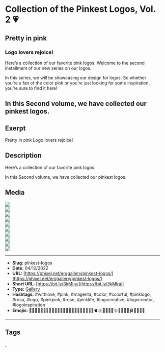 # Collection of the Pinkest Logos, Vol. 2 💗
## Pretty in pink
### Logo lovers rejoice!

Here’s a collection of our favorite pink logos.
Welcome to the second installment of our new series on our logos.

In this series, we will be showcasing our design for logos. So whether you’re a fan of the color pink or you’re just looking for some inspiration, you’re sure to find it here!

In this Second volume, we have collected our pinkest logos.
------------
## Exerpt
Pretty in pink
Logo lovers rejoice!
## Description
Here’s a collection of our favorite pink logos.

In this Second volume, we have collected our pinkest logos.
## Media
<img src="media/9ffeff3a/pink-logo-boom.jpg" loading="lazy"><br>
<img src="media/1fcca5e2/pink-logo-brain.jpg" loading="lazy"><br>
<img src="media/b6817290/pink-logo-buterfly-leaf.jpg" loading="lazy"><br>
<img src="media/f7f1400f/pink-logo-cookie.jpg" loading="lazy"><br>
<img src="media/05e4242e/pink-logo-cool-girl.jpg" loading="lazy"><br>
<img src="media/8178c21c/pink-logo-flamingo.jpg" loading="lazy"><br>
<img src="media/b625043d/pink-logo-gun.jpg" loading="lazy"><br>
<img src="media/e4a65732/pink-logo-hemet-girl.jpg" loading="lazy"><br>
<img src="media/1c133b03/pink-logo-prr-girl.jpg" loading="lazy"><br>
<img src="media/7ba33225/pink-logo-unicorn.jpg" loading="lazy"><br>

------------
- **Slug:** pinkest-logos
- **Date:** 04/12/2022
- **URL:** [https://phixel.net/en/gallery/pinkest-logos/](https://phixel.net/en/gallery/pinkest-logos/)
- **Short URL:** [https://bit.ly/3kMIraj](https://bit.ly/3kMIraj)
- **Type:** [Gallery](#gallery)
- **Hashtags:** #withlove, #pink, #magenta, #color, #colorful, #pinklogo, #rosa, #logo, #pinkpink, #rose, #pinklife, #logocreative, #logocreator, #logoinspiration
- **Emojis:** 💓💞💝💗💗💗💗💗💗💕💖💗💘🎀🏩💒🌺🌷🌸🪷🍄🪸🧠🫀🫁🐷🐽🐖🦩🪱🦑🍡🍧👚🩰👛🍧🍥🌸

------------
## Tags
[ ](# )
